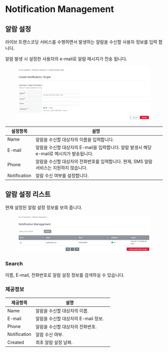 # Notification Management

## 알람 설정

라이브 트랜스코딩 서비스를 수행하면서 발생하는 알람을 수신할 사용자 정보를 입력 합니다.&#x20;

알람 발생 시 설정한 사용자의 e-mail로 알람 메시지가 전송 됩니다.

<figure><img src="../.gitbook/assets/image (10).png" alt=""><figcaption></figcaption></figure>

<table><thead><tr><th>설정항목</th><th>설명</th><th data-hidden></th></tr></thead><tbody><tr><td>Name</td><td>알람을 수신할 대상자의 이름을 입력합니다.</td><td></td></tr><tr><td>E-mail</td><td>알람을 수신할 대상자의 E-mail을 입력합니다. 알람 발생시 해당 e-mail로 메시지가 발송됩니다.</td><td></td></tr><tr><td>Phone</td><td>알람을 수신할 대상자의 전화번호를 입력합니다. 현재, SMS 알람 서비스는 지원하지 않습니다.</td><td></td></tr><tr><td>Notification</td><td>알람 수신 여부를 설정합니다. </td><td></td></tr></tbody></table>

## 알람 설정 리스트

현재 설정된 알람 설정 정보를 보여 줍니다.

<figure><img src="../.gitbook/assets/image (47).png" alt=""><figcaption></figcaption></figure>

### Search

&#x20;이름, E-mail, 전화번호로 알람 설정 정보를 검색하실 수 있습니다.

### 제공정보

<table><thead><tr><th>제공항목</th><th>설명</th><th data-hidden></th></tr></thead><tbody><tr><td>Name</td><td>알람을 수신할 대상자의 이름.</td><td></td></tr><tr><td>E-mail</td><td>알람을 수신할 대상자의 E-mail 정보.</td><td></td></tr><tr><td>Phone</td><td>알람을 수신할 대상자의 전화번호.</td><td></td></tr><tr><td>Notification</td><td>알람 수신 여부. </td><td></td></tr><tr><td>Created</td><td>최초 알람 설정 날짜.</td><td></td></tr></tbody></table>



